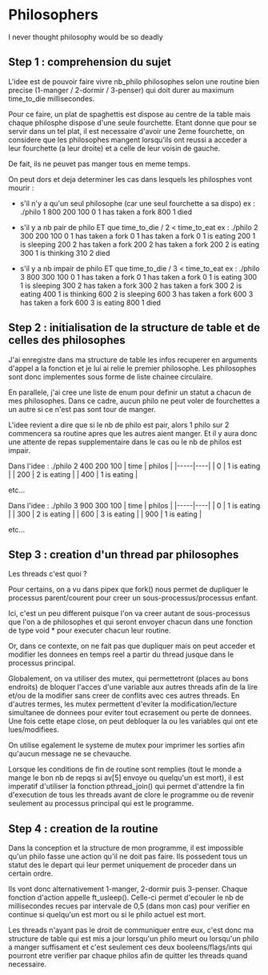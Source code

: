 # Philosophers
I never thought philosophy would be so deadly

## Step 1 : comprehension du sujet

L'idee est de pouvoir faire vivre nb_philo philosophes selon une routine bien precise (1-manger / 2-dormir / 3-penser) qui doit durer au maximum time_to_die millisecondes. 

Pour ce faire, un plat de spaghettis est dispose au centre de la table mais chaque philosphe dispose d'une seule fourchette. Etant donne que pour se servir dans un tel plat, il est necessaire d'avoir une 2eme fourchette, on considere que les philosophes mangent lorsqu'ils ont reussi a acceder a leur fourchette (a leur droite) et a celle de leur voisin de gauche. 

De fait, ils ne peuvet pas manger tous en meme temps. 

On peut dors et deja determiner les cas dans lesquels les philosphes vont mourir :

- s'il n'y a qu'un seul philosophe (car une seul fourchette a sa dispo)
ex : ./philo 1 800 200 100
0 1 has taken a fork
800 1 died

- s'il y a nb pair de philo ET que time_to_die / 2 < time_to_eat
ex : ./philo 2 300 200 100
0 1 has taken a fork
0 1 has taken a fork
0 1 is eating
200 1 is sleeping
200 2 has taken a fork
200 2 has taken a fork
200 2 is eating
300 1 is thinking
310 2 died

- s'il y a nb impair de philo ET que time_to_die / 3 < time_to_eat
ex : ./philo 3 800 300 100
0 1 has taken a fork
0 1 has taken a fork
0 1 is eating
300 1 is sleeping
300 2 has taken a fork
300 2 has taken a fork
300 2 is eating
400 1 is thinking
600 2 is sleeping
600 3 has taken a fork
600 3 has taken a fork
600 3 is eating
800 1 died

## Step 2 : initialisation de la structure de table et de celles des philosophes

J'ai enregistre dans ma structure de table les infos recuperer en arguments d'appel a la fonction et je lui ai relie le premier philosophe.
Les philosophes sont donc implementes sous forme de liste chainee circulaire.

En parallele, j'ai cree une liste de enum pour definir un statut a chacun de mes philosophes. Dans ce cadre, aucun philo ne peut voler de fourchettes a un autre si ce n'est pas sont tour de manger. 

L'idee revient a dire que si le nb de philo est pair, alors 1 philo sur 2 commencera sa routine apres que les autres aient manger. Et il y aura donc une attente de repas supplementaire dans le cas ou le nb de philos est impair.

Dans l'idee : ./philo 2 400 200 100
| time | philos |
|-----|----|
| 0 | 1 is eating |
| 200 | 2 is eating |
| 400 | 1 is eating |

etc...

Dans l'idee : ./philo 3 900 300 100
| time | philos |
|-----|----|
| 0 | 1 is eating |
| 300 | 2 is eating |
| 600 | 3 is eating |
| 900 | 1 is eating |

etc...

## Step 3 : creation d'un thread par philosophes

Les threads c'est quoi ?

Pour certains, on a vu dans pipex que fork() nous permet de dupliquer le processus parent/courent pour creer un sous-processus/processus enfant.

Ici, c'est un peu different puisque l'on va creer autant de sous-processus que l'on a de philosophes et qui seront envoyer chacun dans une fonction de type void * pour executer chacun leur routine. 

Or, dans ce contexte, on ne fait pas que dupliquer mais on peut acceder et modifier les donnees en temps reel a partir du thread jusque dans le processus principal.

Globalement, on va utiliser des mutex, qui permettetront (places au bons endroits) de bloquer l'acces d'une variable aux autres threads afin de la lire et/ou de la modifier sans creer de conflits avec ces autres threads. En d'autres termes, les mutex permettent d'eviter la modification/lecture simultanee de donnees pour eviter tout ecrasement ou perte de donnees. Une fois cette etape close, on peut debloquer la ou les variables qui ont ete lues/modifiees.

On utilise egalement le systeme de mutex pour imprimer les sorties afin qu'aucun message ne se chevauche.

Lorsque les conditions de fin de routine sont remplies (tout le monde a mange le bon nb de repqs si av[5] envoye ou quelqu'un est mort), il est imperatif d'utiliser la fonction pthread_join() qui permet d'attendre la fin d'execution de tous les threads avant de clore le programme ou de revenir seulement au processus principal qui est le programme.

## Step 4 : creation de la routine

Dans la conception et la structure de mon programme, il est impossible qu'un philo fasse une action qu'il ne doit pas faire. Ils possedent tous un statut des le depart qui leur permet uniquement de proceder dans un certain ordre. 

Ils vont donc alternativement 1-manger, 2-dormir puis 3-penser. Chaque fonction d'action appelle ft_usleep(). Celle-ci permet d'ecouler le nb de millisecondes recues par intervale de 0,5 (dans mon cas) pour verifier en continue si quelqu'un est mort ou si le philo actuel est mort.

Les threads n'ayant pas le droit de communiquer entre eux, c'est donc ma structure de table qui est mis a jour lorsqu'un philo meurt ou lorsqu'un philo a manger suffisament et c'est seulement ces deux booleens/flags/ints qui pourront etre verifier par chaque philos afin de quitter les threads quand necessaire.
